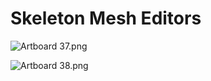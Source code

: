 # Skeleton Mesh Editors

<p><img src="https://vertexschool.instructure.com/courses/316/files/21054/preview?verifier=7nP5AuZm9hv0Oxzg7TfqpJxEYphwPikNNU7kbHEp" alt="Artboard 37.png" data-api-endpoint="https://vertexschool.instructure.com/api/v1/courses/316/files/21054" data-api-returntype="File"></p>
<p><img src="https://vertexschool.instructure.com/courses/316/files/21055/preview?verifier=uKPPkYrP27KM7Y14GXGqCigwH8ARwuUyC16FHqM1" alt="Artboard 38.png" data-api-endpoint="https://vertexschool.instructure.com/api/v1/courses/316/files/21055" data-api-returntype="File"></p>